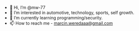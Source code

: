 - 👋 Hi, I’m @mw-77
- 👀 I’m interested in automotive, technology, sports, self growth.
- 🌱 I’m currently learning programming/security.
- 📫 How to reach me - marcin.weredaaa@gmail.com

<!---
mw-77/mw-77 is a ✨ special ✨ repository because its `README.md` (this file) appears on your GitHub profile.
You can click the Preview link to take a look at your changes.
--->
